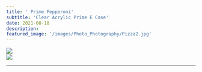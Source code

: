 ```yaml
---
title: ' Prime Pepperoni'
subtitle: 'Clear Acrylic Prime E Case'
date: 2021-08-18
description: 
featured_image: '/images/Photo_Photography/Pizza2.jpg'
---
```


<div class="gallery" data-columns="1">
    <img src="{{ site.baseurl }}/images/Photo_Photography/Pizza2.jpg">
</div>

<div class="gallery" data-columns="1">
    <img src="{{ site.baseurl }}/images/Photo_Photography/Pizza.jpg">
</div>

---

